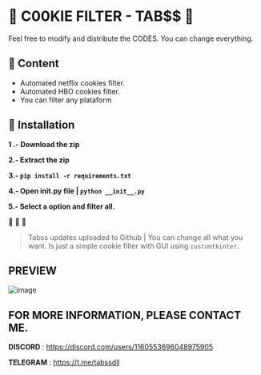 # 🍪 C00KIE FILTER - TAB$$ 🍪

Feel free to modify and distribute the CODES. You can change everything.

## 📡  Content

- Automated netflix cookies filter.
- Automated HBO cookies filter.
- You can filter any plataform


## 💎 Installation

**1 .- Download the zip**

**2.- Extract the zip**

**3.- ```pip install -r requirements.txt```**

**4.- Open __init__.py file | ```python __init__.py```**

**5.- Select a option and filter all.**

👏 👏 👏 

> Tabss updates uploaded to Github | You can change all what you want. Is just a simple cookie filter with GUI using `customtkinter`.

## PREVIEW 
![image](https://github.com/user-attachments/assets/1462077d-839f-468f-a655-6138afcd70a9)


## FOR MORE INFORMATION, PLEASE CONTACT ME.

 **DISCORD** : https://discord.com/users/1160553696048975905
 
 **TELEGRAM** : https://t.me/tabssdll
